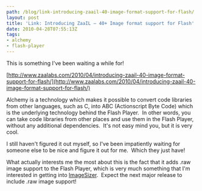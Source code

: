 ```yaml
---
path: /blog/link-introducing-zaail-40-image-format-support-for-flash/
layout: post
title: 'Link: Introducing ZaaIL – 40+ Image format support for Flash'
date: 2010-04-28T07:55:13Z
tags:
- alchemy
- flash-player
---
```


This is something I've been waiting a while for!

[http://www.zaalabs.com/2010/04/introducing-zaail-40-image-format-support-for-flash/](http://www.zaalabs.com/2010/04/introducing-zaail-40-image-format-support-for-flash/)

Alchemy is a technology which makes it possible to convert code libraries from other languages, such as C, into ABC (Actionscript Byte Code) which is the underlying technology behind the Flash Player.  In other words, you can take code libraries from other places and use them in the Flash Player, without any additional dependencies.  It's not easy mind you, but it is very cool.

I still haven't figured it out myself, so I've been impatiently waiting for someone else to be nice and figure it out for me.  Which they just have!

What actually interests me the most about this is the fact that it adds .raw image support to the Flash Player, which is very much something that I'm interested in getting into [ImageSizer](/imagesizer).  Expect the next major release to include .raw image support!